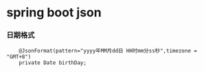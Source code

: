 # spring boot json

### 日期格式

```
	@JsonFormat(pattern="yyyy年MM月dd日 HH时mm分ss秒",timezone = "GMT+8")
	private Date birthDay;
```

